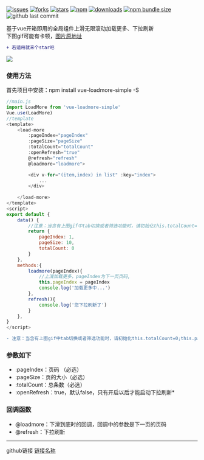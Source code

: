 [![issues](https://img.shields.io/github/issues/tanagang/vue-loadmore-simple)](https://github.com/tanagang/vue-loadmore-simple/issues)
[![forks](https://img.shields.io/github/forks/tanagang/vue-loadmore-simple)](https://github.com/tanagang/vue-loadmore-simple)
[![stars](https://img.shields.io/github/stars/tanagang/vue-loadmore-simplep)](https://github.com/tanagang/vue-loadmore-simple)
[![npm](https://img.shields.io/npm/v/vue-loadmore-simple)](https://www.npmjs.com/package/vue-loadmore-simple)
[![downloads](https://img.shields.io/npm/dm/vue-loadmore-simple.svg)](https://www.npmjs.com/package/vue-loadmore-simple)
[![npm bundle size](https://img.shields.io/bundlephobia/minzip/vue-loadmore-simple)](https://www.npmjs.com/package/vue-loadmore-simple)
![github last commit](https://img.shields.io/github/last-commit/tanagang/vue-loadmore-simple)


基于vue开箱即用的全局组件上滑无限滚动加载更多、下拉刷新  
下图gif可能有卡顿，[图片原地址](https://file.40017.cn/tcyp/tz/refresh2.gif)  
```diff
+ 若适用就来个star吧
```

  ![](https://file.40017.cn/tcyp/tz/refresh2.gif)

### 使用方法
首先项目中安装：npm install vue-loadmore-simple -S
```javascript
//main.js
import LoadMore from 'vue-loadmore-simple'
Vue.use(LoadMore)
//template
<template>
    <load-more 
        :pageIndex="pageIndex" 
        :pageSize="pageSize" 
        :totalCount="totalCount" 
        :openRefresh="true"
        @refresh="refresh"
        @loadmore="loadmore">

        <div v-for="(item,index) in list" :key="index">
            ...
        </div>
        
    </load-more>
</template>
<script>
export default {
    data() {
        //注意：当含有上图gif中tab切换或者筛选功能时，请初始化this.totalCount=-1;this.pageIndex=1
        return {
            pageIndex: 1,
            pageSize: 10,
            totalCount: 0
        }
    },
    methods:{
        loadmore(pageIndex){
            //上滑加载更多，pageIndex为下一页页码,
            this.pageIndex = pageIndex
            console.log('加载更多中...')
        },
        refresh(){
            console.log('您下拉刷新了')
        }
    },
}
</script>

```
```diff
- 注意：当含有上图gif中tab切换或者筛选功能时，请初始化this.totalCount=0;this.pageIndex=1 
```
### 参数如下
  *  :pageIndex：页码 （必选）
  *  :pageSize：页的大小（必选）
  *  :totalCount：总条数（必选）
  *  :openRefresh：true，默认false，只有开启以后才能启动下拉刷新* 
 
### 回调函数
  *  @loadmore：下滑到底时的回调，回调中的参数是下一页的页码
  *  @refresh：下拉刷新

***
github链接
[链接名称](https://github.com/tanagag/vue-loadmore-simple)
